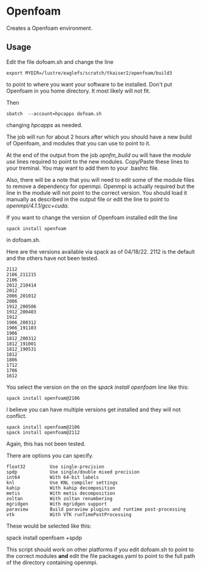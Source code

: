 # Openfoam
Creates a Openfoam  environment.  

## Usage

Edit the file dofoam.sh and change the line

```export MYDIR=/lustre/eaglefs/scratch/tkaiser2/openfoam/build3```

to point to where you want your software to be installed.  Don't put Openfoam in you home directory.  It most likely will not fit.

Then

```sbatch  --account=hpcapps dofoam.sh```

changing *hpcapps* as needed.


The job will run for about 2 hours after which you should have a new build of Openfoam, and modules that you can use to point to it.


At the end of the output from the job *opnfm_build* ou will have the *module use* lines required to point to the new modules.  Copy/Paste these
lines to your treminal.  You may want to add them to your .bashrc file.  

Also, there will be a note that you will need to edit some of the module files to remove a dependency for openmpi.  Openmpi is actually
required but the line in the module will not point to the correct version. You should load it manually as described in the output file 
or edit the line to point to *openmpi/4.1.1/gcc+cuda*.


If you want to change the version of Openfoam installed edit the line 

```
spack install openfoam
```

in dofoam.sh.  


Here are the versions available via spack as of 04/18/22.  2112 is the default and the others have not been tested.  
 
```
2112
2106_211215
2106
2012_210414
2012
2006_201012
2006
1912_200506
1912_200403
1912
1906_200312
1906_191103
1906
1812_200312
1812_191001
1812_190531
1812
1806
1712
1706
1612
``` 
You select the version on the on the s*pack install openfoam* line like this:
 
 
```
spack install openfoam@2106

```
 
I believe you can have multiple versions get installed and they will not conflict.  
 
```
spack install openfoam@2106
spack install openfoam@2112
```

Again, this has not been tested.
 
 
There are options you can specify.
 
```
float32         Use single-precision
spdp            Use single/double mixed precision
int64           With 64-bit labels
knl             Use KNL compiler settings
kahip           With kahip decomposition
metis           With metis decomposition
zoltan          With zoltan renumbering
mgridgen        With mgridgen support
paraview        Build paraview plugins and runtime post-processing
vtk             With VTK runTimePostProcessing
```

These would be selected like this:
 
spack install openfoam +spdp


This script should work on other platforms if you edit dofoam.sh to point to the correct modules **and** edit the file packages.yaml to point to the full path of the directory containing openmpi.


